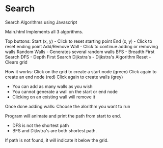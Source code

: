 # Search
Search Algorithms using Javascript

Main.html
Implements all 3 algorithms.

Top buttons:
Start (x, y) - Click to reset starting point
End (x, y) - Click to reset ending point
Add/Remove Wall - Click to continue adding or removing walls
Random Walls - Generates several random walls
BFS - Breadth First Search
DFS - Depth First Search
Dijkstra's - Dijkstra's Algorithm
Reset - Clears grid



How it works:
Click on the grid to create a start node (green)
Click again to create an end node (red)
Click again to create walls (grey)
* You can add as many walls as you wish
* You cannot generate a wall on the start or end node
* Clicking on an existing wall will remove it

Once done adding walls:
Choose the alorithm you want to run

Program will animate and print the path from start to end.
* DFS is not the shortest path
* BFS and Dijkstra's are both shortest path.

If path is not found, it will indicate it below the grid.

